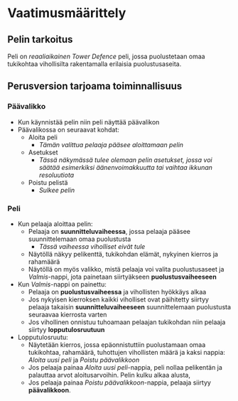 # Vaatimusmäärittely

## Pelin tarkoitus
Peli on *reaaliaikainen Tower Defence* peli, jossa puolustetaan omaa tukikohtaa vihollisilta rakentamalla erilaisia puolustusaseita.

## Perusversion tarjoama toiminnallisuus

### Päävalikko
- Kun käynnistää pelin niin peli näyttää päävalikon
- Päävalikossa on seuraavat kohdat:
  - Aloita peli
    - *Tämän valittua pelaaja pääsee aloittamaan pelin*
  - Asetukset
    - *Tässä näkymässä tulee olemaan pelin asetukset, jossa voi säätää esimerkiksi äänenvoimakkuutta tai vaihtaa ikkunan resoluutiota*
  - Poistu pelistä
    - *Sulkee pelin*

### Peli
- Kun pelaaja aloittaa pelin:
  - Pelaaja on **suunnitteluvaiheessa**, jossa pelaaja pääsee suunnittelemaan omaa puolustusta
    - *Tässä vaiheessa viholliset eivät tule*
  - Näytöllä näkyy pelikenttä, tukikohdan elämät, nykyinen kierros ja rahamäärä
  - Näytöllä on myös valikko, mistä pelaaja voi valita puolustusaseet ja *Valmis*-nappi, jota painetaan siirtyäkseen **puolustusvaiheeseen**
- Kun *Valmis*-nappi on painettu:
  - Pelaaja on **puolustusvaiheessa** ja vihollisten hyökkäys alkaa
  - Jos nykyisen kierroksen kaikki viholliset ovat päihitetty siirtyy pelaaja takaisin **suunnitteluvaiheeseen** suunnittelemaan puolustusta seuraavaa kierrosta varten
  - Jos vihollinen onnistuu tuhoamaan pelaajan tukikohdan niin pelaaja siirtyy **lopputulosruutuun**
- Lopputulosruutu:
  - Näytetään kierros, jossa epäonnistuttiin puolustamaan omaa tukikohtaa, rahamäärä, tuhottujen vihollisten määrä ja kaksi nappia: *Aloita uusi peli* ja *Poistu päävalikkoon*
  - Jos pelaaja painaa *Aloita uusi peli*-nappia, peli nollaa pelikentän ja palauttaa arvot aloitusarvoihin. Pelin kulku alkaa alusta,
  - Jos pelaaja painaa *Poistu päävalikkoon*-nappia, pelaaja siirtyy **päävalikkoon**.
